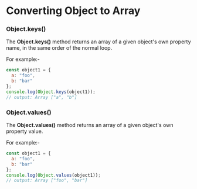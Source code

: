 # Converting Object to Array

### Object.keys()

The **Object.keys()** method returns an array of a given object's own property name, in the same order of the normal loop.

For example:-

```javascript
const object1 = {
  a: "foo",
  b: "bar"
};
console.log(Object.keys(object1));
// output: Array ["a", "b"]
```

### Object.values()

The **Object.values()** method returns an array of a given object's own property value.

For example:-

```javascript
const object1 = {
  a: "foo",
  b: "bar"
};
console.log(Object.values(object1));
// output: Array ["foo", "bar"]
```